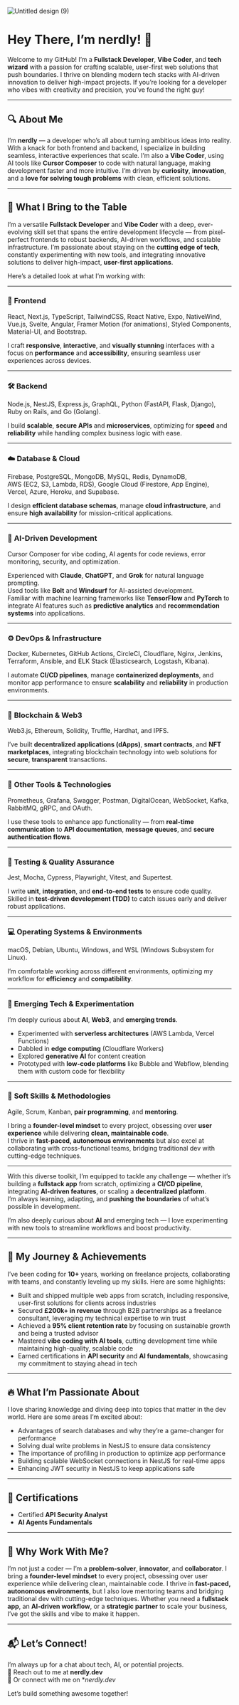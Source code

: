 ![Untitled design (9)](https://github.com/user-attachments/assets/369c14da-459f-4bab-b3f3-66960c2afbad)

# Hey There, I’m **nerdly**! 👋

Welcome to my GitHub! I’m a **Fullstack Developer**, **Vibe Coder**, and **tech wizard** with a passion for crafting scalable, user-first web solutions that push boundaries. I thrive on blending modern tech stacks with AI-driven innovation to deliver high-impact projects. If you’re looking for a developer who vibes with creativity and precision, you’ve found the right guy!

---

## 🔍 **About Me**

I’m **nerdly** — a developer who’s all about turning ambitious ideas into reality. With a knack for both frontend and backend, I specialize in building seamless, interactive experiences that scale. I’m also a **Vibe Coder**, using AI tools like **Cursor Composer** to code with natural language, making development faster and more intuitive. I’m driven by **curiosity**, **innovation**, and a **love for solving tough problems** with clean, efficient solutions.

---

## 🧰 **What I Bring to the Table**

I’m a versatile **Fullstack Developer** and **Vibe Coder** with a deep, ever-evolving skill set that spans the entire development lifecycle — from pixel-perfect frontends to robust backends, AI-driven workflows, and scalable infrastructure. I’m passionate about staying on the **cutting edge of tech**, constantly experimenting with new tools, and integrating innovative solutions to deliver high-impact, **user-first applications**.

Here’s a detailed look at what I’m working with:

---

### 🎨 **Frontend**

React, Next.js, TypeScript, TailwindCSS, React Native, Expo, NativeWind, Vue.js, Svelte, Angular, Framer Motion (for animations), Styled Components, Material-UI, and Bootstrap.

I craft **responsive**, **interactive**, and **visually stunning** interfaces with a focus on **performance** and **accessibility**, ensuring seamless user experiences across devices.

---

### 🛠️ **Backend**

Node.js, NestJS, Express.js, GraphQL, Python (FastAPI, Flask, Django), Ruby on Rails, and Go (Golang).

I build **scalable**, **secure APIs** and **microservices**, optimizing for **speed** and **reliability** while handling complex business logic with ease.

---

### ☁️ **Database & Cloud**

Firebase, PostgreSQL, MongoDB, MySQL, Redis, DynamoDB,  
AWS (EC2, S3, Lambda, RDS), Google Cloud (Firestore, App Engine),  
Vercel, Azure, Heroku, and Supabase.

I design **efficient database schemas**, manage **cloud infrastructure**, and ensure **high availability** for mission-critical applications.

---

### 🤖 **AI-Driven Development**

Cursor Composer for vibe coding, AI agents for code reviews, error monitoring, security, and optimization.

Experienced with **Claude**, **ChatGPT**, and **Grok** for natural language prompting.  
Used tools like **Bolt** and **Windsurf** for AI-assisted development.  
Familiar with machine learning frameworks like **TensorFlow** and **PyTorch** to integrate AI features such as **predictive analytics** and **recommendation systems** into applications.

---

### ⚙️ **DevOps & Infrastructure**

Docker, Kubernetes, GitHub Actions, CircleCI, Cloudflare, Nginx, Jenkins, Terraform, Ansible, and ELK Stack (Elasticsearch, Logstash, Kibana).

I automate **CI/CD pipelines**, manage **containerized deployments**, and monitor app performance to ensure **scalability** and **reliability** in production environments.

---

### 🔗 **Blockchain & Web3**

Web3.js, Ethereum, Solidity, Truffle, Hardhat, and IPFS.

I’ve built **decentralized applications (dApps)**, **smart contracts**, and **NFT marketplaces**, integrating blockchain technology into web solutions for **secure**, **transparent** transactions.

---

### 🧪 **Other Tools & Technologies**

Prometheus, Grafana, Swagger, Postman, DigitalOcean, WebSocket, Kafka, RabbitMQ, gRPC, and OAuth.

I use these tools to enhance app functionality — from **real-time communication** to **API documentation**, **message queues**, and **secure authentication flows**.

---

### 🧪 **Testing & Quality Assurance**

Jest, Mocha, Cypress, Playwright, Vitest, and Supertest.

I write **unit**, **integration**, and **end-to-end tests** to ensure code quality.  
Skilled in **test-driven development (TDD)** to catch issues early and deliver robust applications.

---

### 💻 **Operating Systems & Environments**

macOS, Debian, Ubuntu, Windows, and WSL (Windows Subsystem for Linux).

I’m comfortable working across different environments, optimizing my workflow for **efficiency** and **compatibility**.

---

### 🧠 **Emerging Tech & Experimentation**

I’m deeply curious about **AI**, **Web3**, and **emerging trends**.

- Experimented with **serverless architectures** (AWS Lambda, Vercel Functions)  
- Dabbled in **edge computing** (Cloudflare Workers)  
- Explored **generative AI** for content creation  
- Prototyped with **low-code platforms** like Bubble and Webflow, blending them with custom code for flexibility

---

### 🤝 **Soft Skills & Methodologies**

Agile, Scrum, Kanban, **pair programming**, and **mentoring**.

I bring a **founder-level mindset** to every project, obsessing over **user experience** while delivering **clean, maintainable code**.  
I thrive in **fast-paced, autonomous environments** but also excel at collaborating with cross-functional teams, bridging traditional dev with cutting-edge techniques.

---

With this diverse toolkit, I’m equipped to tackle any challenge — whether it’s building a **fullstack app** from scratch, optimizing a **CI/CD pipeline**, integrating **AI-driven features**, or scaling a **decentralized platform**.  
I’m always learning, adapting, and **pushing the boundaries** of what’s possible in development.


I’m also deeply curious about **AI** and emerging tech — I love experimenting with new tools to streamline workflows and boost productivity.

---

## 🚀 **My Journey & Achievements**

I’ve been coding for **10+** years, working on freelance projects, collaborating with teams, and constantly leveling up my skills. Here are some highlights:

- Built and shipped multiple web apps from scratch, including responsive, user-first solutions for clients across industries  
- Secured **£200k+ in revenue** through B2B partnerships as a freelance consultant, leveraging my technical expertise to win trust  
- Achieved a **95% client retention rate** by focusing on sustainable growth and being a trusted advisor  
- Mastered **vibe coding with AI tools**, cutting development time while maintaining high-quality, scalable code  
- Earned certifications in **API security** and **AI fundamentals**, showcasing my commitment to staying ahead in tech

---

## 🔥 **What I’m Passionate About**

I love sharing knowledge and diving deep into topics that matter in the dev world. Here are some areas I’m excited about:

- Advantages of search databases and why they’re a game-changer for performance  
- Solving dual write problems in NestJS to ensure data consistency  
- The importance of profiling in production to optimize app performance  
- Building scalable WebSocket connections in NestJS for real-time apps  
- Enhancing JWT security in NestJS to keep applications safe

---

## 🏅 **Certifications**

- Certified **API Security Analyst**  
- **AI Agents Fundamentals**

---

## 🤝 **Why Work With Me?**

I’m not just a coder — I’m a **problem-solver**, **innovator**, and **collaborator**. I bring a **founder-level mindset** to every project, obsessing over user experience while delivering clean, maintainable code. I thrive in **fast-paced, autonomous environments**, but I also love mentoring teams and bridging traditional dev with cutting-edge techniques. Whether you need a **fullstack app**, an **AI-driven workflow**, or a **strategic partner** to scale your business, I’ve got the skills and vibe to make it happen.

---

## 📬 **Let’s Connect!**

I’m always up for a chat about tech, AI, or potential projects.  
📧 Reach out to me at **nerdly.dev**  
🔗 Or connect with me on **nerdly.dev*  

Let’s build something awesome together!
